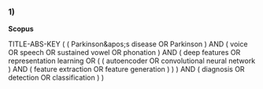 ### **1)** 

**Scopus**

TITLE-ABS-KEY ( ( Parkinson\&apos;s disease OR Parkinson ) AND ( voice OR speech OR sustained vowel OR phonation ) AND ( deep features OR representation learning OR ( ( autoencoder OR convolutional neural network ) AND ( feature extraction OR feature generation ) ) ) AND ( diagnosis OR detection OR classification ) )



